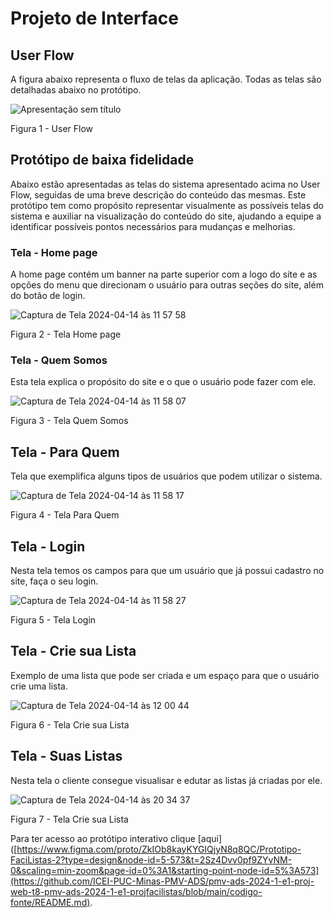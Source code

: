 
# Projeto de Interface

## User Flow

A figura abaixo representa o fluxo de telas da aplicação. Todas as telas são detalhadas abaixo no protótipo.

![Apresentação sem título](https://github.com/ICEI-PUC-Minas-PMV-ADS/pmv-ads-2024-1-e1-proj-web-t8-pmv-ads-2024-1-e1-projfacilistas/assets/135237340/ebbaaea5-d0af-427b-b004-87dbfacaf44e)

Figura 1 - User Flow


## Protótipo de baixa fidelidade

Abaixo estão apresentadas as telas do sistema apresentado acima no User Flow, seguidas de uma breve descrição do conteúdo das mesmas. Este protótipo tem como propósito representar visualmente as possíveis telas do sistema e auxiliar na visualização do conteúdo do site, ajudando a equipe a identificar possíveis pontos necessários para mudanças e melhorias.

### Tela - Home page

A home page contém um banner na parte superior com a logo do site e as opções do menu que direcionam o usuário para outras seções do site, além do botão de login.

![Captura de Tela 2024-04-14 às 11 57 58](https://github.com/ICEI-PUC-Minas-PMV-ADS/pmv-ads-2024-1-e1-proj-web-t8-pmv-ads-2024-1-e1-projfacilistas/assets/135237340/f1b23cd1-ab84-4b5c-af51-cbbcd39014f4)

Figura 2 - Tela Home page


### Tela - Quem Somos

Esta tela explica o propósito do site e o que o usuário pode fazer com ele.

![Captura de Tela 2024-04-14 às 11 58 07](https://github.com/ICEI-PUC-Minas-PMV-ADS/pmv-ads-2024-1-e1-proj-web-t8-pmv-ads-2024-1-e1-projfacilistas/assets/135237340/a24bc0f0-ef1b-4dac-811b-37709b1dcf3a)

Figura 3 - Tela Quem Somos


## Tela - Para Quem

Tela que exemplifica alguns tipos de usuários que podem utilizar o sistema.

![Captura de Tela 2024-04-14 às 11 58 17](https://github.com/ICEI-PUC-Minas-PMV-ADS/pmv-ads-2024-1-e1-proj-web-t8-pmv-ads-2024-1-e1-projfacilistas/assets/135237340/9156e98e-7b66-470f-8826-c7bb77808045)

Figura 4 - Tela Para Quem


## Tela - Login

Nesta tela temos os campos para que um usuário que já possui cadastro no site, faça o seu login.

![Captura de Tela 2024-04-14 às 11 58 27](https://github.com/ICEI-PUC-Minas-PMV-ADS/pmv-ads-2024-1-e1-proj-web-t8-pmv-ads-2024-1-e1-projfacilistas/assets/135237340/f2cd5036-2fe7-46a2-806e-fa6cb98560c2)

Figura 5 - Tela Login


## Tela - Crie sua Lista 

Exemplo de uma lista que pode ser criada e um espaço para que o usuário crie uma lista.

![Captura de Tela 2024-04-14 às 12 00 44](https://github.com/ICEI-PUC-Minas-PMV-ADS/pmv-ads-2024-1-e1-proj-web-t8-pmv-ads-2024-1-e1-projfacilistas/assets/135237340/7400c5af-4929-463b-aa0d-5e9c5981056c)

Figura 6 - Tela Crie sua Lista


## Tela - Suas Listas

Nesta tela o cliente consegue visualisar e edutar as listas já criadas por ele.

![Captura de Tela 2024-04-14 às 20 34 37](https://github.com/ICEI-PUC-Minas-PMV-ADS/pmv-ads-2024-1-e1-proj-web-t8-pmv-ads-2024-1-e1-projfacilistas/assets/135237340/44332c97-3de0-4879-b334-cfd668838a1d)

Figura 7 - Tela Crie sua Lista


Para ter acesso ao protótipo interativo clique [aqui]([https://www.figma.com/proto/ZkIOb8kayKYGIQjyN8q8QC/Prototipo-FaciListas-2?type=design&node-id=5-573&t=2Sz4Dvv0pf9ZYvNM-0&scaling=min-zoom&page-id=0%3A1&starting-point-node-id=5%3A573](https://github.com/ICEI-PUC-Minas-PMV-ADS/pmv-ads-2024-1-e1-proj-web-t8-pmv-ads-2024-1-e1-projfacilistas/blob/main/codigo-fonte/README.md). 


